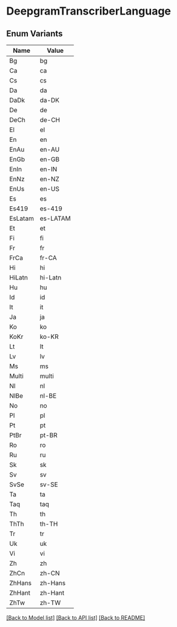 # DeepgramTranscriberLanguage

## Enum Variants

| Name | Value |
|---- | -----|
| Bg | bg |
| Ca | ca |
| Cs | cs |
| Da | da |
| DaDk | da-DK |
| De | de |
| DeCh | de-CH |
| El | el |
| En | en |
| EnAu | en-AU |
| EnGb | en-GB |
| EnIn | en-IN |
| EnNz | en-NZ |
| EnUs | en-US |
| Es | es |
| Es419 | es-419 |
| EsLatam | es-LATAM |
| Et | et |
| Fi | fi |
| Fr | fr |
| FrCa | fr-CA |
| Hi | hi |
| HiLatn | hi-Latn |
| Hu | hu |
| Id | id |
| It | it |
| Ja | ja |
| Ko | ko |
| KoKr | ko-KR |
| Lt | lt |
| Lv | lv |
| Ms | ms |
| Multi | multi |
| Nl | nl |
| NlBe | nl-BE |
| No | no |
| Pl | pl |
| Pt | pt |
| PtBr | pt-BR |
| Ro | ro |
| Ru | ru |
| Sk | sk |
| Sv | sv |
| SvSe | sv-SE |
| Ta | ta |
| Taq | taq |
| Th | th |
| ThTh | th-TH |
| Tr | tr |
| Uk | uk |
| Vi | vi |
| Zh | zh |
| ZhCn | zh-CN |
| ZhHans | zh-Hans |
| ZhHant | zh-Hant |
| ZhTw | zh-TW |


[[Back to Model list]](../README.md#documentation-for-models) [[Back to API list]](../README.md#documentation-for-api-endpoints) [[Back to README]](../README.md)


